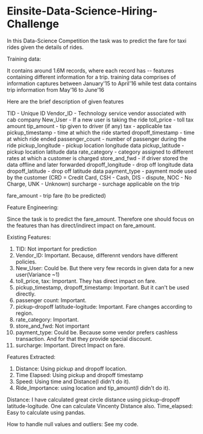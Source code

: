 # Einsite-Data-Science-Hiring-Challenge

In this Data-Science Competition the task was to predict the fare for taxi rides given the details of rides.

Training data: 

It contains around 1.6M records, where each record has  -- features containing different information for a trip. 
training data comprises of information captures between January'15 to April'16 while test data contains trip information from May'16 to June'16 

Here are the brief description of given features

TID - Unique ID
Vendor_ID - Technology service vendor associated with cab company
New_User - If a new user is taking the ride
toll_price - toll tax amount
tip_amount - tip given to driver (if any)
tax - applicable tax
pickup_timestamp - time at which the ride started
dropoff_timestamp - time at which ride ended
passenger_count - number of passenger during the ride
pickup_longitude - pickup location longitude data
pickup_latitude - pickup location latitude data
rate_category - category assigned to different rates at which a customer is charged
store_and_fwd - if driver stored the data offline and later forwarded
dropoff_longitude - drop off longitude data
dropoff_latitude - drop off latitude data
payment_type - payment mode used by the customer (CRD = Credit Card, CSH - Cash, DIS - dispute, NOC - No Charge, UNK - Unknown)
surcharge - surchage applicable on the trip

fare_amount - trip fare (to be predicted)

Feature Engineering:

Since the task is to predict the fare_amount. Therefore one should focus on the features than has direct/indirect impact on fare_amount.

Existing Features:
  1.  TID: Not important for prediction
  2.  Vendor_ID: Important. Because, differennt vendors have different policies.
  3.  New_User:  Could be. But there very few records in given data for a new user(Variance ~1)
  4.  toll_price, tax: Important. They has direct impact on fare.
  5.  pickup_timestamp, dropoff_timestamp: Important. But it can't be used directly. 
  6.  passenger count: Important.
  7.  pickup-dropoff latitude-logitude: Important. Fare changes according to region.
  8.  rate_category: Important.
  9.  store_and_fwd: Not important
  10. payment_type: Could be. Because some vendor prefers cashless transaction. And for that they provide special discount.
  11. surcharge: Important. Direct Impact on fare.
  
Features Extracted:
  1. Distance: Using pickup and dropoff location.
  2. Time Elapsed: Using pickup and dropoff timestamp
  3. Speed: Using time and Distance(I didn't do it).
  4. Ride_Importance: using location and tip_amount(I didn't do it).
  
Distance: I have calculated great circle distance using pickup-dropoff latitude-logitude. One can calculate Vincenty Distance also.
Time_elapsed: Easy to calculate using pandas.

How to handle null values and outliers: See my code.
